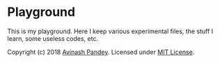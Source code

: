 # Playground

This is my playground. Here I keep various experimental files, the stuff I learn, some useless codes, etc.

Copyright (c) 2018 [Avinash Pandey](http://mrpandey.com). Licensed under [MIT License](https://github.com/mrpandey/playground/blob/master/LICENSE).
